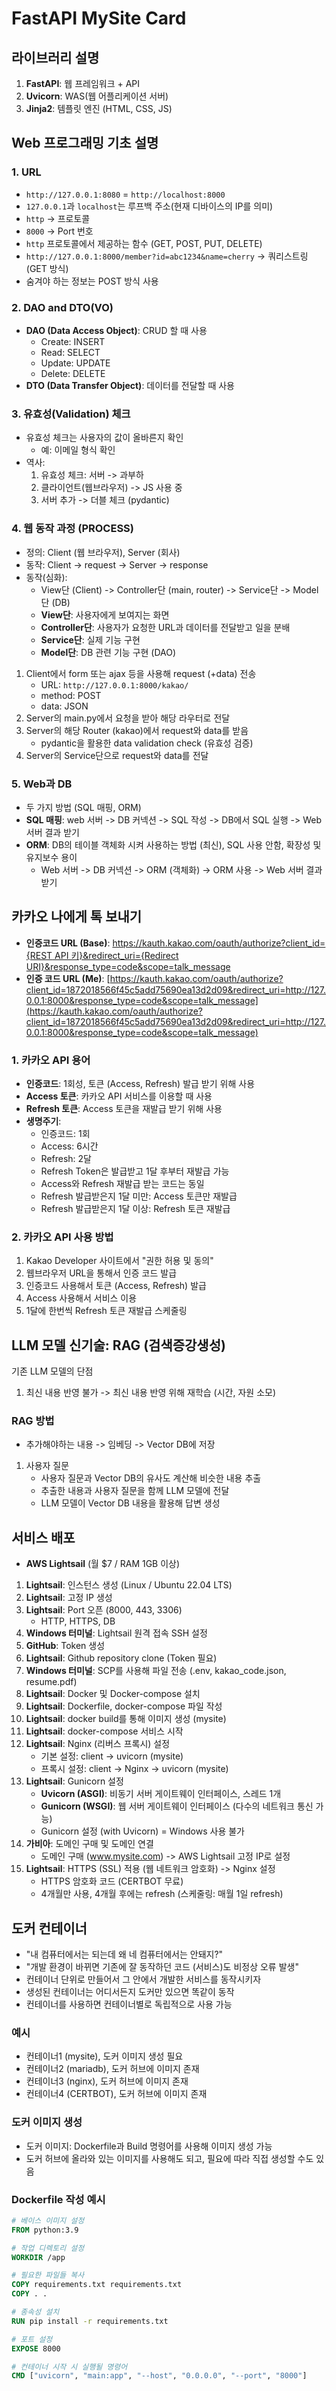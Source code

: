 # FastAPI MySite Card


## 라이브러리 설명

1. **FastAPI**: 웹 프레임워크 + API
2. **Uvicorn**: WAS(웹 어플리케이션 서버)
3. **Jinja2**: 템플릿 엔진 (HTML, CSS, JS)

## Web 프로그래밍 기초 설명

### 1. URL

- `http://127.0.0.1:8080` = `http://localhost:8000`
- `127.0.0.1`과 `localhost`는 루프백 주소(현재 디바이스의 IP를 의미)
- `http` -> 프로토콜
- `8000` -> Port 번호
- `http` 프로토콜에서 제공하는 함수 (GET, POST, PUT, DELETE)
- `http://127.0.0.1:8000/member?id=abc1234&name=cherry` -> 쿼리스트링 (GET 방식)
- 숨겨야 하는 정보는 POST 방식 사용

### 2. DAO and DTO(VO)

- **DAO (Data Access Object)**: CRUD 할 때 사용
  - Create: INSERT
  - Read: SELECT
  - Update: UPDATE
  - Delete: DELETE
- **DTO (Data Transfer Object)**: 데이터를 전달할 때 사용

### 3. 유효성(Validation) 체크

- 유효성 체크는 사용자의 값이 올바른지 확인
  - 예: 이메일 형식 확인
- 역사:
  1. 유효성 체크: 서버 -> 과부하
  2. 클라이언트(웹브라우저) -> JS 사용 중
  3. 서버 추가 -> 더블 체크 (pydantic)

### 4. 웹 동작 과정 (PROCESS)

- 정의: Client (웹 브라우저), Server (회사)
- 동작: Client -> request -> Server -> response
- 동작(심화):
  - View단 (Client) -> Controller단 (main, router) -> Service단 -> Model단 (DB)
  - **View단**: 사용자에게 보여지는 화면
  - **Controller단**: 사용자가 요청한 URL과 데이터를 전달받고 일을 분배
  - **Service단**: 실제 기능 구현
  - **Model단**: DB 관련 기능 구현 (DAO)

1. Client에서 form 또는 ajax 등을 사용해 request (+data) 전송
   - URL: `http://127.0.0.1:8000/kakao/`
   - method: POST
   - data: JSON
2. Server의 main.py에서 요청을 받아 해당 라우터로 전달
3. Server의 해당 Router (kakao)에서 request와 data를 받음
   - pydantic을 활용한 data validation check (유효성 검증)
4. Server의 Service단으로 request와 data를 전달

### 5. Web과 DB

- 두 가지 방법 (SQL 매핑, ORM)
- **SQL 매핑**: web 서버 -> DB 커넥션 -> SQL 작성 -> DB에서 SQL 실행 -> Web 서버 결과 받기
- **ORM**: DB의 테이블 객체화 시켜 사용하는 방법 (최신), SQL 사용 안함, 확장성 및 유지보수 용이
  - Web 서버 -> DB 커넥션 -> ORM (객체화) -> ORM 사용 -> Web 서버 결과 받기

## 카카오 나에게 톡 보내기

- **인증코드 URL (Base)**: [https://kauth.kakao.com/oauth/authorize?client_id={REST API 키}&redirect_uri={Redirect URI}&response_type=code&scope=talk_message](https://kauth.kakao.com/oauth/authorize?client_id={REST%20API%20키}&redirect_uri={Redirect%20URI}&response_type=code&scope=talk_message)
- **인증 코드 URL (Me)**: [https://kauth.kakao.com/oauth/authorize?client_id=1872018566f45c5add75690ea13d2d09&redirect_uri=http://127.0.0.1:8000&response_type=code&scope=talk_message](https://kauth.kakao.com/oauth/authorize?client_id=1872018566f45c5add75690ea13d2d09&redirect_uri=http://127.0.0.1:8000&response_type=code&scope=talk_message)

### 1. 카카오 API 용어

- **인증코드**: 1회성, 토큰 (Access, Refresh) 발급 받기 위해 사용
- **Access 토큰**: 카카오 API 서비스를 이용할 때 사용
- **Refresh 토큰**: Access 토큰을 재발급 받기 위해 사용
- **생명주기**:
  - 인증코드: 1회
  - Access: 6시간
  - Refresh: 2달
  - Refresh Token은 발급받고 1달 후부터 재발급 가능
  - Access와 Refresh 재발급 받는 코드는 동일
  - Refresh 발급받은지 1달 미만: Access 토큰만 재발급
  - Refresh 발급받은지 1달 이상: Refresh 토큰 재발급

### 2. 카카오 API 사용 방법

1. Kakao Developer 사이트에서 "권한 허용 및 동의"
2. 웹브라우저 URL을 통해서 인증 코드 발급
3. 인증코드 사용해서 토큰 (Access, Refresh) 발급
4. Access 사용해서 서비스 이용
5. 1달에 한번씩 Refresh 토큰 재발급 스케줄링

## LLM 모델 신기술: RAG (검색증강생성)

기존 LLM 모델의 단점

1. 최신 내용 반영 불가 -> 최신 내용 반영 위해 재학습 (시간, 자원 소모)

### RAG 방법

- 추가해야하는 내용 -> 임베딩 -> Vector DB에 저장

1. 사용자 질문
   - 사용자 질문과 Vector DB의 유사도 계산해 비슷한 내용 추출
   - 추출한 내용과 사용자 질문을 함께 LLM 모델에 전달
   - LLM 모델이 Vector DB 내용을 활용해 답변 생성

## 서비스 배포

- **AWS Lightsail** (월 $7 / RAM 1GB 이상)

1. **Lightsail**: 인스턴스 생성 (Linux / Ubuntu 22.04 LTS)
2. **Lightsail**: 고정 IP 생성
3. **Lightsail**: Port 오픈 (8000, 443, 3306)
   - HTTP, HTTPS, DB
4. **Windows 터미널**: Lightsail 원격 접속 SSH 설정
5. **GitHub**: Token 생성
6. **Lightsail**: Github repository clone (Token 필요)
7. **Windows 터미널**: SCP를 사용해 파일 전송 (.env, kakao_code.json, resume.pdf)
8. **Lightsail**: Docker 및 Docker-compose 설치
9. **Lightsail**: Dockerfile, docker-compose 파일 작성
10. **Lightsail**: docker build를 통해 이미지 생성 (mysite)
11. **Lightsail**: docker-compose 서비스 시작
12. **Lightsail**: Nginx (리버스 프록시) 설정
    - 기본 설정: client -> uvicorn (mysite)
    - 프록시 설정: client -> Nginx -> uvicorn (mysite)
13. **Lightsail**: Gunicorn 설정
    - **Uvicorn (ASGI)**: 비동기 서버 게이트웨이 인터페이스, 스레드 1개
    - **Gunicorn (WSGI)**: 웹 서버 게이트웨이 인터페이스 (다수의 네트워크 통신 가능)
    - Gunicorn 설정 (with Uvicorn) = Windows 사용 불가
14. **가비아**: 도메인 구매 및 도메인 연결
    - 도메인 구매 (www.mysite.com) -> AWS Lightsail 고정 IP로 설정
15. **Lightsail**: HTTPS (SSL) 적용 (웹 네트워크 암호화) -> Nginx 설정
    - HTTPS 암호화 코드 (CERTBOT 무료)
    - 4개월만 사용, 4개월 후에는 refresh (스케줄링: 매월 1일 refresh)

## 도커 컨테이너

- "내 컴퓨터에서는 되는데 왜 네 컴퓨터에서는 안돼지?"
- "개발 환경이 바뀌면 기존에 잘 동작하던 코드 (서비스)도 비정상 오류 발생"
- 컨테이너 단위로 만들어서 그 안에서 개발한 서비스를 동작시키자
- 생성된 컨테이너는 어디서든지 도커만 있으면 똑같이 동작
- 컨테이너를 사용하면 컨테이너별로 독립적으로 사용 가능

### 예시

- 컨테이너1 (mysite), 도커 이미지 생성 필요
- 컨테이너2 (mariadb), 도커 허브에 이미지 존재
- 컨테이너3 (nginx), 도커 허브에 이미지 존재
- 컨테이너4 (CERTBOT), 도커 허브에 이미지 존재

### 도커 이미지 생성

- 도커 이미지: Dockerfile과 Build 명령어를 사용해 이미지 생성 가능
- 도커 허브에 올라와 있는 이미지를 사용해도 되고, 필요에 따라 직접 생성할 수도 있음

### Dockerfile 작성 예시

```Dockerfile
# 베이스 이미지 설정
FROM python:3.9

# 작업 디렉토리 설정
WORKDIR /app

# 필요한 파일들 복사
COPY requirements.txt requirements.txt
COPY . .

# 종속성 설치
RUN pip install -r requirements.txt

# 포트 설정
EXPOSE 8000

# 컨테이너 시작 시 실행될 명령어
CMD ["uvicorn", "main:app", "--host", "0.0.0.0", "--port", "8000"]
